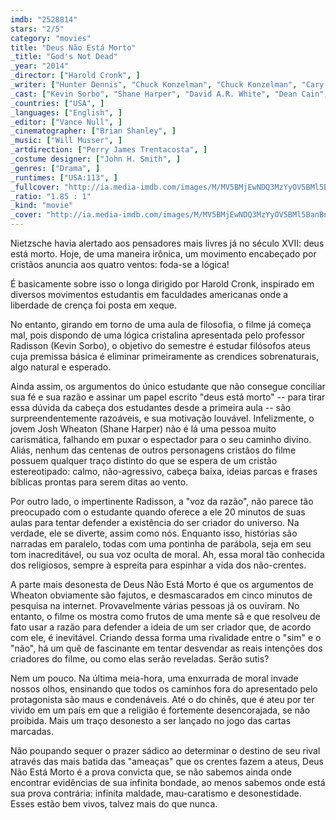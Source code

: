 ```yaml
---
imdb: "2528814"
stars: "2/5"
category: "movies"
title: "Deus Não Está Morto"
_title: "God's Not Dead"
_year: "2014"
_director: ["Harold Cronk", ]
_writer: ["Hunter Dennis", "Chuck Konzelman", "Chuck Konzelman", "Cary Solomon", "Cary Solomon", ]
_cast: ["Kevin Sorbo", "Shane Harper", "David A.R. White", "Dean Cain", "Michael Tait", "Jody Davis", "Jeff Frankenstein", "Duncan Phillips", "Willie Robertson", ]
_countries: ["USA", ]
_languages: ["English", ]
_editor: ["Vance Null", ]
_cinematographer: ["Brian Shanley", ]
_music: ["Will Musser", ]
_artdirection: ["Perry James Trentacosta", ]
_costume designer: ["John H. Smith", ]
_genres: ["Drama", ]
_runtimes: ["USA:113", ]
_fullcover: "http://ia.media-imdb.com/images/M/MV5BMjEwNDQ3MzYyOV5BMl5BanBnXkFtZTgwNDE0ODM3MDE@.jpg"
_ratio: "1.85 : 1"
_kind: "movie"
_cover: "http://ia.media-imdb.com/images/M/MV5BMjEwNDQ3MzYyOV5BMl5BanBnXkFtZTgwNDE0ODM3MDE@._V1._SX94_SY140_.jpg"
---
```

Nietzsche havia alertado aos pensadores mais livres já no século XVII: deus está morto. Hoje, de uma maneira irônica, um movimento encabeçado por cristãos anuncia aos quatro ventos: foda-se a lógica!

É basicamente sobre isso o longa dirigido por Harold Cronk, inspirado em diversos movimentos estudantis em faculdades americanas onde a liberdade de crença foi posta em xeque.

No entanto, girando em torno de uma aula de filosofia, o filme já começa mal, pois dispondo de uma lógica cristalina apresentada pelo professor Radisson (Kevin Sorbo), o objetivo do semestre é estudar filósofos ateus cuja premissa básica é eliminar primeiramente as crendices sobrenaturais, algo natural e esperado.

Ainda assim, os argumentos do único estudante que não consegue conciliar sua fé e sua razão e assinar um papel escrito "deus está morto" -- para tirar essa dúvida da cabeça dos estudantes desde a primeira aula -- são surpreendentemente razoáveis, e sua motivação louvável. Infelizmente, o jovem Josh Wheaton (Shane Harper) não é lá uma pessoa muito carismática, falhando em puxar o espectador para o seu caminho divino. Aliás, nenhum das centenas de outros personagens cristãos do filme possuem qualquer traço distinto do que se espera de um cristão estereotipado: calmo, não-agressivo, cabeça baixa, ideias parcas e frases bíblicas prontas para serem ditas ao vento.

Por outro lado, o impertinente Radisson, a "voz da razão", não parece tão preocupado com o estudante quando oferece a ele 20 minutos de suas aulas para tentar defender a existência do ser criador do universo. Na verdade, ele se diverte, assim como nós. Enquanto isso, histórias são narradas em paralelo, todas com uma pontinha de parábola, seja em seu tom inacreditável, ou sua voz oculta de moral. Ah, essa moral tão conhecida dos religiosos, sempre à espreita para espinhar a vida dos não-crentes.

A parte mais desonesta de Deus Não Está Morto é que os argumentos de Wheaton obviamente são fajutos, e desmascarados em cinco minutos de pesquisa na internet. Provavelmente várias pessoas já os ouviram. No entanto, o filme os mostra como frutos de uma mente sã e que resolveu de fato usar a razão para defender a ideia de um ser criador que, de acordo com ele, é inevitável. Criando dessa forma uma rivalidade entre o "sim" e o "não", há um quê de fascinante em tentar desvendar as reais intenções dos criadores do filme, ou como elas serão reveladas. Serão sutis?

Nem um pouco. Na última meia-hora, uma enxurrada de moral invade nossos olhos, ensinando que todos os caminhos fora do apresentado pelo protagonista são maus e condenáveis. Até o do chinês, que é ateu por ter vivido em um país em que a religião é fortemente desencorajada, se não proibida. Mais um traço desonesto a ser lançado no jogo das cartas marcadas.

Não poupando sequer o prazer sádico ao determinar o destino de seu rival através das mais batida das "ameaças" que os crentes fazem a ateus, Deus Não Está Morto é a prova convicta que, se não sabemos ainda onde encontrar evidências de sua infinita bondade, ao menos sabemos onde está sua prova contrária: infinita maldade, mau-caratismo e desonestidade. Esses estão bem vivos, talvez mais do que nunca.
